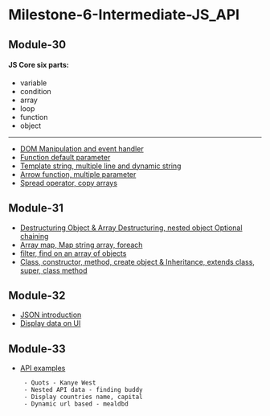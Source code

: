 # Milestone-6-Intermediate-JS_API

## Module-30
####  JS Core six parts:
  * variable
  * condition
  * array
  * loop
  * function
  * object
<hr>

* <a href="https://github.com/Polin-Rahman/Milestone-6-Intermediate-JS_API/tree/main/module-30/dom-manipulation" target="_blank">DOM Manipulation and event handler</a>
* <a href="https://github.com/Polin-Rahman/Milestone-6-Intermediate-JS_API/tree/main/module-30/default-parameter" target="_blank">Function default parameter</a>
* <a href="https://github.com/Polin-Rahman/Milestone-6-Intermediate-JS_API/tree/main/module-30/template-string" target="_blank">Template string, multiple line and dynamic string</a>
* <a href="https://github.com/Polin-Rahman/Milestone-6-Intermediate-JS_API/tree/main/module-30/arrow-function" target="_blank">Arrow function, multiple parameter</a>
* <a href="https://github.com/Polin-Rahman/Milestone-6-Intermediate-JS_API/tree/main/module-30/spread-operator" target="_blank">Spread operator, copy arrays</a>

## Module-31
* <a href="https://github.com/Polin-Rahman/Milestone-6-Intermediate-JS_API/tree/main/module-31/Destructuring" target="_blank">Destructuring Object & Array Destructuring, nested object Optional chaining</a>
* <a href="https://github.com/Polin-Rahman/Milestone-6-Intermediate-JS_API/tree/main/module-31/Array-map" target="_blank">Array map, Map string array, foreach</a>
* <a href="https://github.com/Polin-Rahman/Milestone-6-Intermediate-JS_API/tree/main/module-31/filter-find" target="_blank">filter, find on an array of objects</a>
* <a href="https://github.com/Polin-Rahman/Milestone-6-Intermediate-JS_API/tree/main/module-31/class" target="_blank">Class, constructor, method, create object & Inheritance, extends class, super, class method</a>

## Module-32
* <a href="https://github.com/Polin-Rahman/Milestone-6-Intermediate-JS_API/tree/main/module-32/JSON-intro" target="_blank">JSON introduction</a>
* <a href="https://github.com/Polin-Rahman/Milestone-6-Intermediate-JS_API/tree/main/module-32/display-data" target="_blank">Display data on UI</a>


## Module-33
* <a href="https://github.com/Polin-Rahman/Milestone-6-Intermediate-JS_API/tree/main/module-33/API-examples" target="_blank">API examples</a>

       - Quots - Kanye West
       - Nested API data - finding buddy
       - Display countries name, capital
       - Dynamic url based - mealdbd
       
    






